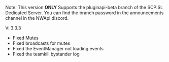 Note: This version **ONLY** Supports the pluginapi-beta branch of the SCP:SL Dedicated Server. You can find the branch password in the announcements channel in the NWApi discord.

V: 3.3.3
 - Fixed Mutes
 - Fixed broadcasts for mutes
 - Fixed the EventManager not loading events
 - Fixed the teamkill bystander log